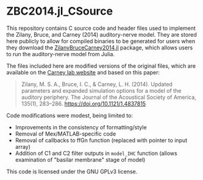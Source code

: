 # ZBC2014.jl_CSource
This repository contains C source code and header files used to implement the Zilany, Bruce, and Carney (2014) auditory-nerve model.
They are stored here publicly to allow for compiled binaries to be generated for users when they download the [ZilanyBruceCarney2014.jl](https://github.com/guestdaniel/ZilanyBruceCarney2014.jl) package, which allows users to run the auditory-nerve model from Julia.

The files included here are modified versions of the original files, which are available on the [Carney lab website](https://www.urmc.rochester.edu/MediaLibraries/URMCMedia/labs/carney-lab/codes/Zilany-2014-Code-and-paper.zip) and based on this paper:

> Zilany, M. S. A., Bruce, I. C., & Carney, L. H. (2014). Updated parameters and expanded simulation options for a model of the auditory periphery. The Journal of the Acoustical Society of America, 135(1), 283–286. https://doi.org/10.1121/1.4837815

Code modifications were modest, being limited to:
  - Improvements in the consistency of formatting/style
  - Removal of Mex/MATLAB-specific code
  - Removal of callbacks to ffGn function (replaced with pointer to input array)
  - Addition of C1 and C2 filter outputs in `model_IHC` function (allows examination of "basilar membrane" stage of model)

This code is licensed under the GNU GPLv3 license.